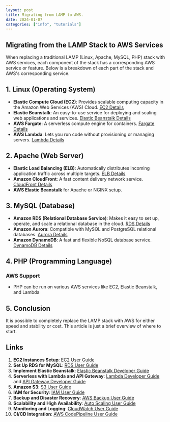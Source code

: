 ```yaml
---
layout: post
title: Migrating from LAMP to AWS.
date: 2024-01-07
categories: ["info", "tutorials"]
---
```


## Migrating from the LAMP Stack to AWS Services

When replacing a traditional LAMP (Linux, Apache, MySQL, PHP) stack with AWS services, each component of the stack has a corresponding AWS service or feature. Below is a breakdown of each part of the stack and AWS's corresponding service.

## 1. Linux (Operating System)

- **Elastic Compute Cloud (EC2)**: Provides scalable computing capacity in the Amazon Web Services (AWS) Cloud. [EC2 Details](https://aws.amazon.com/ec2/)
- **Elastic Beanstalk**: An easy-to-use service for deploying and scaling web applications and services. [Elastic Beanstalk Details](https://aws.amazon.com/elasticbeanstalk/)
- **AWS Fargate**: A serverless compute engine for containers. [Fargate Details](https://aws.amazon.com/fargate/)
- **AWS Lambda**: Lets you run code without provisioning or managing servers. [Lambda Details](https://aws.amazon.com/lambda/)

## 2. Apache (Web Server)

- **Elastic Load Balancing (ELB)**: Automatically distributes incoming application traffic across multiple targets. [ELB Details](https://aws.amazon.com/elasticloadbalancing/)
- **Amazon CloudFront**: A fast content delivery network service. [CloudFront Details](https://aws.amazon.com/cloudfront/)
- **AWS Elastic Beanstalk** for Apache or NGINX setup.

## 3. MySQL (Database)

- **Amazon RDS (Relational Database Service)**: Makes it easy to set up, operate, and scale a relational database in the cloud. [RDS Details](https://aws.amazon.com/rds/)
- **Amazon Aurora**: Compatible with MySQL and PostgreSQL relational databases. [Aurora Details](https://aws.amazon.com/rds/aurora/)
- **Amazon DynamoDB**: A fast and flexible NoSQL database service. [DynamoDB Details](https://aws.amazon.com/dynamodb/)

## 4. PHP (Programming Language)

### AWS Support

- PHP can be run on various AWS services like EC2, Elastic Beanstalk, and Lambda

## 5. Conclusion

It is possible to completely replace the LAMP stack with AWS for either speed and stability or cost.  This article is just a brief overview of where to start.

## Links

1. **EC2 Instances Setup**: [EC2 User Guide](https://docs.aws.amazon.com/ec2/index.html)
2. **Set Up RDS for MySQL**: [RDS User Guide](https://docs.aws.amazon.com/rds/index.html)
3. **Implement Elastic Beanstalk**: [Elastic Beanstalk Developer Guide](https://docs.aws.amazon.com/elasticbeanstalk/index.html)
4. **Serverless with Lambda and API Gateway**: [Lambda Developer Guide](https://docs.aws.amazon.com/lambda/index.html) and [API Gateway Developer Guide](https://docs.aws.amazon.com/apigateway/index.html)
5. **Amazon S3**: [S3 User Guide](https://docs.aws.amazon.com/s3/index.html)
6. **IAM for Security**: [IAM User Guide](https://docs.aws.amazon.com/IAM/latest/UserGuide/introduction.html)
7. **Backup and Disaster Recovery**: [AWS Backup User Guide](https://docs.aws.amazon.com/aws-backup/index.html)
8. **Scalability and High Availability**: [Auto Scaling User Guide](https://docs.aws.amazon.com/autoscaling/index.html)
9. **Monitoring and Logging**: [CloudWatch User Guide](https://docs.aws.amazon.com/AmazonCloudWatch/latest/monitoring/WhatIsCloudWatch.html)
10. **CI/CD Integration**: [AWS CodePipeline User Guide](https://docs.aws.amazon.com/codepipeline/index.html)
